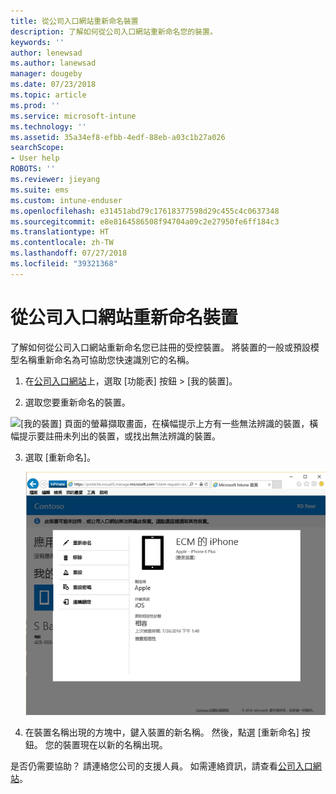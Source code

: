 ```yaml
---
title: 從公司入口網站重新命名裝置
description: 了解如何從公司入口網站重新命名您的裝置。
keywords: ''
author: lenewsad
ms.author: lanewsad
manager: dougeby
ms.date: 07/23/2018
ms.topic: article
ms.prod: ''
ms.service: microsoft-intune
ms.technology: ''
ms.assetid: 35a34ef8-efbb-4edf-88eb-a03c1b27a026
searchScope:
- User help
ROBOTS: ''
ms.reviewer: jieyang
ms.suite: ems
ms.custom: intune-enduser
ms.openlocfilehash: e31451abd79c17618377598d29c455c4c0637348
ms.sourcegitcommit: e8e8164586508f94704a09c2e27950fe6ff184c3
ms.translationtype: HT
ms.contentlocale: zh-TW
ms.lasthandoff: 07/27/2018
ms.locfileid: "39321368"
---
```

# <a name="rename-your-device-from-the-company-portal-website"></a>從公司入口網站重新命名裝置

了解如何從公司入口網站重新命名您已註冊的受控裝置。 將裝置的一般或預設模型名稱重新命名為可協助您快速識別它的名稱。  

1. 在[公司入口網站](https://portal.manage.microsoft.com/HelpDeskDialog)上，選取 [功能表] 按鈕 > [我的裝置]。

2. 選取您要重新命名的裝置。

![[我的裝置] 頁面的螢幕擷取畫面，在橫幅提示上方有一些無法辨識的裝置，橫幅提示要註冊未列出的裝置，或找出無法辨識的裝置。](./media/macOS_enroll_002_tap_here_banner.png)  

3. 選取 [重新命名]。  

   ![公司入口網站上所選裝置的所有選項，包括重新命名、移除、重設裝置、重設密碼，以及遠端鎖定。 ](./media/iwp-screen-with-all-options.png)  
    

4. 在裝置名稱出現的方塊中，鍵入裝置的新名稱。 然後，點選 [重新命名] 按鈕。 您的裝置現在以新的名稱出現。

是否仍需要協助？ 請連絡您公司的支援人員。 如需連絡資訊，請查看[公司入口網站](https://portal.manage.microsoft.com/HelpDeskDialog)。
